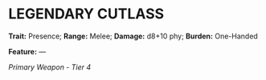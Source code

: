 ﻿# LEGENDARY CUTLASS

**Trait:** Presence; **Range:** Melee; **Damage:** d8+10 phy; **Burden:** One-Handed

**Feature:** —

*Primary Weapon - Tier 4*
